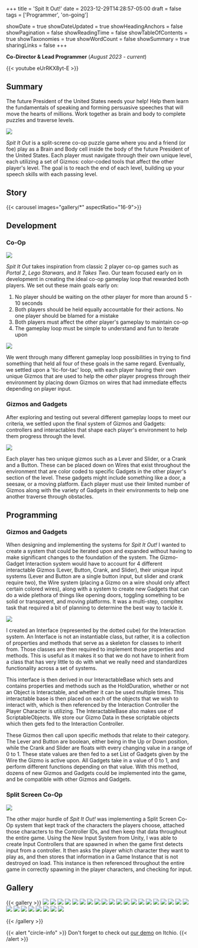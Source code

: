 +++
title = 'Spit It Out!'
date = 2023-12-29T14:28:57-05:00
draft = false
tags = ['Programmer', 'on-going']

showDate = true
showDateUpdated = true
showHeadingAnchors = false
showPagination = false
showReadingTime = false
showTableOfContents = true
showTaxonomies = true 
showWordCount = false
showSummary = true
sharingLinks = false
+++

**Co-Director & Lead Programmer**
(*August 2023 - current*)

{{< youtube eUrRKX8yt-E >}}

Summary
------

The future President of the United States needs your help! Help them learn the fundamentals of speaking and forming persuasive speeches that will move the hearts of millions. Work together as brain and body to complete puzzles and traverse levels.

<img class="thumbnailshadow" src="img/SpitItOut_01.jpg"/>

*Spit It Out* is a split-screne co-op puzzle game where you and a friend (or foe) play as a Brain and Body cell inside the body of the future President of the United States. Each player must navigate through their own unique level, each utilizing a set of Gizmos: color-coded tools that affect the other player's level. The goal is to reach the end of each level, building up your speech skills with each passing level.



Story
------

{{< carousel images="gallery/*" aspectRatio="16-9">}}


## Development

### Co-Op

<img class="thumbnailshadow" src="img/SpitItOut_12.jpg"/>

*Spit It Out*  takes inspiration from classic 2 player co-op games such as *Portal 2*, *Lego Starwars*, and *It Takes Two*. Our team focused early on in development in creating the ideal co-op gameplay loop that rewarded both players. We set out these main goals early on: 

1. No player should be waiting on the other player for more than around 5 - 10 seconds
2. Both players should be held equally accountable for their actions. No one player should be blamed for a mistake
3. Both players must affect the other player's gameplay to maintain co-op
4. The gameplay loop must be simple to understand and fun to iterate upon

<img class="thumbnailshadow" src="img/SpitItOut_11.jpg"/>

We went through many different gameplay loop possibilities in trying to find something that held all four of these goals in the same regard. Eventually, we settled upon a 'tic-for-tac' loop, with each player having their own unique Gizmos that are used to help the *other* player progress through their environment by placing down Gizmos on wires that had immediate effects depending on player input. 

### Gizmos and Gadgets

After exploring and testing out several different gameplay loops to meet our criteria, we settled upon the final system of Gizmos and Gadgets: controllers and interactables that shape each player's environment to help them progress through the level. 

<img class="thumbnailshadow" src="img/LevelDesign_03.jpg"/>

Each player has two unique gizmos such as a Lever and Slider, or a Crank and a Button. These can be placed down on Wires that exist throughout the environment that are color coded to specific Gadgets in the other player's section of the level. These gadgets might include something like a door, a seesaw, or a moving platform. Each player must use their limited number of Gizmos along with the variety of Gadgets in their environments to help one another traverse through obstacles. 

## Programming

### Gizmos and Gadgets
When designing and implementing the systems for *Spit It Out!* I wanted to create a system that could be iterated upon and expanded without having to make significant changes to the foundation of the system. The Gizmo-Gadget Interaction system would have to account for 4 different interactable Gizmos (Lever, Button, Crank, and Slider), their unique input systems (Lever and Button are a single button input, but slider and crank require two), the Wire system (placing a Gizmo on a wire should only affect certain colored wires), along with a system to create new Gadgets that can do a wide plethora of things like opening doors, toggling something to be solid or transparent, and moving platforms. It was a multi-step, compltex task that required a bit of planning to determine the best way to tackle it. 

<img class="thumbnailshadow" src="img/GizmoInteractionSystemDiagram.jpg"/>

I created an Interface (represented by the dotted cube) for the Interaction system. An Interface is not an instantiable class, but rather, it is a collection of properties and methods that serve as a skeleton for classes to inherit from. Those classes are then required to implement those properties and methods. This is useful as it makes it so that we do not have to inherit from a class that has very little to do with what we really need and standardizes functionality across a set of systems. 

This interface is then derived in our InteractableBase which sets and contains properties and methods such as the HoldDuration, whether or not an Object is Interactable, and whether it can be used multiple times. This interactable base is then placed on each of the objects that we wish to interact with, which is then referenced by the Interaction Controller the Player Character is utilizing. The InteractableBase also makes use of ScriptableObjects. We store our Gizmo Data in these scriptable objects which then gets fed to the Interaction Controller. 

These Gizmos then call upon specific methods that relate to their category. The Lever and Button are boolean, either being in the Up or Down position, while the Crank and Slider are floats with every changing value in a range of 0 to 1. These state values are then fed to a set List of Gadgets given by the Wire the Gizmo is active upon. All Gadgets take in a value of 0 to 1, and perform different functions depending on that value. With this method, dozens of new Gizmos and Gadgets could be implemented into the game, and be compatible with other Gizmos and Gadgets. 

### Split Screen Co-Op

<img class="thumbnailshadow" src="img/SpitItOut_10.jpg"/>

The other major hurdle of *Spit It Out!* was implementing a Split Screen Co-Op system that kept track of the characters the players choose, attached those characters to the Controller IDs, and then keep that data throughout the entire game. Using the New Input System from Unity, I was able to create Input Controllers that are spawned in when the game first detects input from a controller. It then asks the player which character they want to play as, and then stores that information in a Game Instance that is not destroyed on load. This instance is then referenced throughout the entire game in correctly spawning in the player characters, and checking for input. 

Gallery
------

{{< gallery >}}
  <img src="img/SpitItOut_01.jpg" class="grid-w50 md:grid-w33 xl:grid-w25" />
  <img src="img/SpitItOut_02.jpg" class="grid-w50 md:grid-w33 xl:grid-w25" />
  <img src="img/SpitItOut_03.jpg" class="grid-w50 md:grid-w33 xl:grid-w25" />
  <img src="img/SpitItOut_04.jpg" class="grid-w50 md:grid-w33 xl:grid-w25" />
  <img src="img/SpitItOut_05.jpg" class="grid-w50 md:grid-w33 xl:grid-w25" />
  <img src="img/SpitItOut_06.jpg" class="grid-w50 md:grid-w33 xl:grid-w25" />
  <img src="img/SpitItOut_07.jpg" class="grid-w50 md:grid-w33 xl:grid-w25" />
  <img src="img/SpitItOut_08.jpg" class="grid-w50 md:grid-w33 xl:grid-w25" />
  <img src="img/SpitItOut_09.jpg" class="grid-w50 md:grid-w33 xl:grid-w25" />
  <img src="img/SpitItOut_10.jpg" class="grid-w50 md:grid-w33 xl:grid-w25" />
  <img src="img/SpitItOut_11.jpg" class="grid-w50 md:grid-w33 xl:grid-w25" />
  <img src="img/SpitItOut_12.jpg" class="grid-w50 md:grid-w33 xl:grid-w25" />
  <img src="img/LevelDesign_01.jpg" class="grid-w50 md:grid-w33 xl:grid-w25" />
  <img src="img/LevelDesign_02.jpg" class="grid-w50 md:grid-w33 xl:grid-w25" />
  <img src="img/LevelDesign_03.jpg" class="grid-w50 md:grid-w33 xl:grid-w25" />
  <img src="img/NewRadialDisplay.png" class="grid-w50 md:grid-w33 xl:grid-w25" />
  <img src="img/WireSystem.png" class="grid-w50 md:grid-w33 xl:grid-w25" />
  <img src="img/PreLvl1-1.png" class="grid-w50 md:grid-w33 xl:grid-w25" />
    <img src="img/PreLvl1-2.png" class="grid-w50 md:grid-w33 xl:grid-w25" />
    <img src="img/PreLvl1-3.png" class="grid-w50 md:grid-w33 xl:grid-w25" />
    <img src="img/PreLvl1-4.png" class="grid-w50 md:grid-w33 xl:grid-w25" />
    <img src="img/PreLvl1-5.png" class="grid-w50 md:grid-w33 xl:grid-w25" />
    <img src="img/PreLvl1-6.png" class="grid-w50 md:grid-w33 xl:grid-w25" />
    <img src="img/PreLvl1-7.png" class="grid-w50 md:grid-w33 xl:grid-w25" />
    <img src="img/PreLvl2-1.png" class="grid-w50 md:grid-w33 xl:grid-w25" />
    <img src="img/PreLvl2-2.png" class="grid-w50 md:grid-w33 xl:grid-w25" />
    <img src="img/PreLvl2-3.png" class="grid-w50 md:grid-w33 xl:grid-w25" />
    <img src="img/PreLvl5-1.png" class="grid-w50 md:grid-w33 xl:grid-w25" />
      
{{< /gallery >}}

{{< alert "circle-info" >}}
Don't forget to check out [our demo](https://chknlee.itch.io/spit-it-out) on Itchio.
{{< /alert >}}